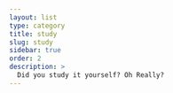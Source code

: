 ```yaml
---
layout: list
type: category
title: study
slug: study
sidebar: true
order: 2
description: >
  Did you study it yourself? Oh Really?
---
```

